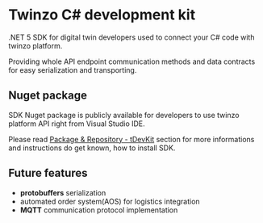 # Twinzo C# development kit
.NET 5 SDK for digital twin developers used to connect your C# code with twinzo platform.

Providing whole API endpoint communication methods and data contracts for easy serialization and transporting.

## Nuget package
SDK Nuget package is publicly available for developers to use twinzo platform API right from Visual Studio IDE. 

Please read [Package & Repository - tDevKit](https://gitlab.twinzo.eu/digital-twin/twinzo/tdevkit/-/packages/2) section for more informations and instructions do get known, how to install SDK. 

## Future features
- **protobuffers** serialization
- automated order system(AOS) for logistics integration
- **MQTT** communication protocol implementation

